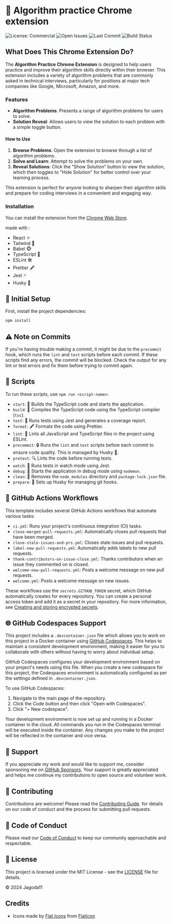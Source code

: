 # 🚀 Algorithm practice Chrome extension

![License: Commercial](https://img.shields.io/badge/license-Commercial-blue)
![Open Issues](https://img.shields.io/github/issues/Jagoda11/algorithm-practice-extension?style=flat-square&color=orange)
![Last Commit](https://img.shields.io/github/last-commit/Jagoda11/algorithm-practice-extension/main?style=flat-square&color=blue)
![Build Status](https://github.com/Jagoda11/algorithm-practice-extension/actions/workflows/.github/workflows/🚀ci.yml/badge.svg?branch=main)

## What Does This Chrome Extension Do?

The **Algorithm Practice Chrome Extension** is designed to help users practice and improve their algorithm skills directly within their browser. This extension includes a variety of algorithm problems that are commonly asked in technical interviews, particularly for positions at major tech companies like Google, Microsoft, Amazon, and more.

### Features

- **Algorithm Problems**: Presents a range of algorithm problems for users to solve.
- **Solution Reveal**: Allows users to view the solution to each problem with a simple toggle button.

#### How to Use

1. **Browse Problems**: Open the extension to browse through a list of algorithm problems.
2. **Solve and Learn**: Attempt to solve the problems on your own.
3. **Reveal Solutions**: Click the "Show Solution" button to view the solution, which then toggles to "Hide Solution" for better control over your learning process.

This extension is perfect for anyone looking to sharpen their algorithm skills and prepare for coding interviews in a convenient and engaging way.

### Installation

You can install the extension from the [Chrome Web Store](https://chromewebstore.google.com/detail/algorithm-practice-extens/hgbpcikpmnmcngopkojepmilakhajgjd).

made with :

- React ⚛️
- Tailwind 🎨
- Babel 🐵
- TypeScript 🔵
- ESLint 🛠️
- Prettier 🖋️
- Jest 🃏
- Husky 🐶

## 🚀 Initial Setup

First, install the project dependencies:

```bash
npm install
```

## ⚠️ Note on Commits

If you're having trouble making a commit, it might be due to the `precommit` hook, which runs the `lint` and `test` scripts before each commit. If these scripts find any errors, the commit will be blocked. Check the output for any lint or test errors and fix them before trying to commit again.

## 📜 Scripts

To run these scripts, use `npm run <script-name>`:

- `start`: 🚀 Builds the TypeScript code and starts the application.
- `build`: 🔨 Compiles the TypeScript code using the TypeScript compiler (`tsc`).
- `test`: 🧪 Runs tests using Jest and generates a coverage report.
- `format`: 🖋️ Formats the code using Prettier.
- `lint`: 🧹 Lints all JavaScript and TypeScript files in the project using ESLint.
- `precommit`: 🔒 Runs the `lint` and `test` scripts before each commit to ensure code quality. This is managed by Husky 🐶.
- `pretest`: 🔍 Lints the code before running tests.
- `watch`: 👀 Runs tests in watch mode using Jest.
- `debug`: 🐞 Starts the application in debug mode using `nodemon`.
- `clean`: 🧽 Removes the `node_modules` directory and `package-lock.json` file.
- `prepare`: 🐾 Sets up Husky for managing git hooks.

## 🤖 GitHub Actions Workflows

This template includes several GitHub Actions workflows that automate various tasks:

- `ci.yml`: Runs your project's continuous integration (CI) tasks.
- `close-merged-pull-requests.yml`: Automatically closes pull requests that have been merged.
- `close-stale-issues-and-prs.yml`: Closes stale issues and pull requests.
- `label-new-pull-requests.yml`: Automatically adds labels to new pull requests.
- `thank-contributors-on-issue-close.yml`: Thanks contributors when an issue they commented on is closed.
- `welcome-new-pull-requests.yml`: Posts a welcome message on new pull requests.
- `welcome.yml`: Posts a welcome message on new issues.

These workflows use the `secrets.GITHUB_TOKEN` secret, which GitHub automatically creates for every repository. You can create a personal access token and add it as a secret in your repository. For more information, see [Creating and storing encrypted secrets](https://docs.github.com/en/actions/reference/encrypted-secrets).

## 🌐 GitHub Codespaces Support

This project includes a `.devcontainer.json` file which allows you to work on this project in a Docker container using [GitHub Codespaces](https://github.com/features/codespaces). This helps to maintain a consistent development environment, making it easier for you to collaborate with others without having to worry about individual setup.

GitHub Codespaces configures your development environment based on your project's needs using this file. When you create a new codespace for this project, the Codespaces environment is automatically configured as per the settings defined in `.devcontainer.json`.

To use GitHub Codespaces:

1. Navigate to the main page of the repository.
2. Click the Code button and then click "Open with Codespaces".
3. Click "+ New codespace".

Your development environment is now set up and running in a Docker container in the cloud. All commands you run in the Codespaces terminal will be executed inside the container. Any changes you make to the project will be reflected in the container and vice versa.

## 💖 Support

If you appreciate my work and would like to support me, consider sponsoring me on [GitHub Sponsors](https://github.com/sponsors/Jagoda11). Your support is greatly appreciated and helps me continue my contributions to open source and volunteer work.

## 🤝 Contributing

Contributions are welcome! Please read the [Contributing Guide](CONTRIBUTING.md).
for details on our code of conduct and the process for submitting pull requests.

## 📜 Code of Conduct

Please read our [Code of Conduct](CODE_OF_CONDUCT.md) to keep our community approachable and respectable.

## 📝 License

This project is licensed under the MIT License - see the [LICENSE](LICENSE.md) file for details.

© 2024 Jagoda11

## Credits

- Icons made by [Flat Icons](https://www.flaticon.com/free-icons/algorithm) from [Flaticon](https://www.flaticon.com)
